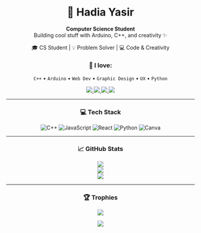 <div align="center">

# 🌟 Hadia Yasir  
**Computer Science Student**  
Building cool stuff with Arduino, C++, and creativity ✨

🎓 CS Student | 💡 Problem Solver | 💻 Code & Creativity

### 🚀 I love:
`C++` • `Arduino` • `Web Dev` • `Graphic Design` • `UX` • `Python`

<p>
  <a href="mailto:hadiya.ymalik@gmail.com">
    <img src="https://img.shields.io/badge/Email-D14836?logo=gmail&logoColor=white" />
  </a>
  <a href="https://linkedin.com/in/YOUR-LINK-HERE" target="_blank">
    <img src="https://img.shields.io/badge/LinkedIn-0077B5?logo=linkedin&logoColor=white" />
  </a>
  <a href="https://twitter.com/YOUR-TWITTER" target="_blank">
    <img src="https://img.shields.io/badge/Twitter-1DA1F2?logo=twitter&logoColor=white" />
  </a>
  <a href="https://your-portfolio.com" target="_blank">
    <img src="https://img.shields.io/badge/Portfolio-000?logo=github&logoColor=white" />
  </a>
</p>

---

### 💻 Tech Stack
![C++](https://img.shields.io/badge/C++-00599C?style=for-the-badge&logo=c%2B%2B&logoColor=white)
![JavaScript](https://img.shields.io/badge/JavaScript-F7DF1E?style=for-the-badge&logo=javascript&logoColor=black)
![React](https://img.shields.io/badge/React-20232A?style=for-the-badge&logo=react&logoColor=61DAFB)
![Python](https://img.shields.io/badge/Python-3776AB?style=for-the-badge&logo=python&logoColor=white)
![Canva](https://img.shields.io/badge/Canva-00C4CC?style=for-the-badge&logo=canva&logoColor=white)

---

### 📈 GitHub Stats

![](https://github-readme-stats.vercel.app/api?username=Hadia-codes&theme=shadow_blue&hide_border=false&include_all_commits=true&count_private=true)  
![](https://nirzak-streak-stats.vercel.app/?user=Hadia-codes&theme=shadow_blue&hide_border=false)  
![](https://github-readme-stats.vercel.app/api/top-langs/?username=Hadia-codes&theme=shadow_blue&hide_border=false&layout=compact)

---

### 🏆 Trophies
![](https://github-profile-trophy.vercel.app/?username=Hadia-codes&theme=radical&no-frame=false&no-bg=true&margin-w=4)

![](https://visitcount.itsvg.in/api?id=Hadia-codes&icon=0&color=0)

</div>

